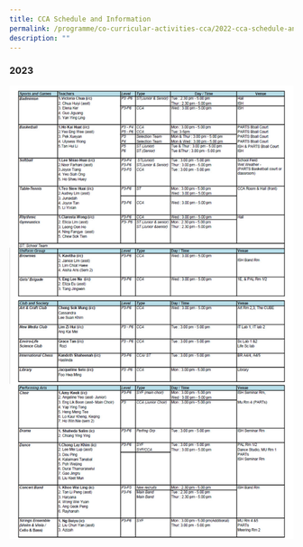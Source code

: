 ```yaml
---
title: CCA Schedule and Information
permalink: /programme/co-curricular-activities-cca/2022-cca-schedule-and-information-tentative/
description: ""
---
```

### **2023**

![](/images/ccav5.jpg)